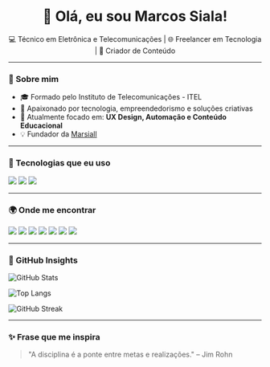 <h1 align="center">👋 Olá, eu sou Marcos Siala!</h1>

<p align="center">
  💻 Técnico em Eletrônica e Telecomunicações | 🌐 Freelancer em Tecnologia | 🎯 Criador de Conteúdo
</p>

---

### 🧠 Sobre mim

- 🎓 Formado pelo Instituto de Telecomunicações - ITEL
- 🚀 Apaixonado por tecnologia, empreendedorismo e soluções criativas
- 📍 Atualmente focado em: **UX Design, Automação e Conteúdo Educacional**
- 💡 Fundador da [Marsiall](https://github.com/Marsiall)

---

### 🧰 Tecnologias que eu uso
<a href="#"><img src="https://img.shields.io/badge/-Linux-000?style=for-the-badge&logo=linux" /></a>
<a href="#"><img src="https://img.shields.io/badge/-Shell_Script-4EAA25?style=for-the-badge&logo=gnu-bash&logoColor=white" /></a>
<a href="#"><img src="https://img.shields.io/badge/-Python-3776AB?style=for-the-badge&logo=python&logoColor=white" /></a>


---

### 🌍 Onde me encontrar

<a href="https://wa.me/244929663637"><img src="https://img.shields.io/badge/-WhatsApp-25D366?style=for-the-badge&logo=whatsapp&logoColor=white" /></a>
<a href="https://tiktok.com/@seuusuario"><img src="https://img.shields.io/badge/-TikTok-000000?style=for-the-badge&logo=tiktok&logoColor=white" /></a>
<a href="https://linkedin.com/in/seu-usuario"><img src="https://img.shields.io/badge/-LinkedIn-0A66C2?style=for-the-badge&logo=linkedin&logoColor=white" /></a>
<a href="https://instagram.com/seuusuario"><img src="https://img.shields.io/badge/-Instagram-E4405F?style=for-the-badge&logo=instagram&logoColor=white" /></a>
<a href="https://facebook.com/seuusuario"><img src="https://img.shields.io/badge/-Facebook-1877F2?style=for-the-badge&logo=facebook&logoColor=white" /></a>
<a href="https://youtube.com/@seucanal"><img src="https://img.shields.io/badge/-YouTube-FF0000?style=for-the-badge&logo=youtube&logoColor=white" /></a>
<a href="https://seusite.com"><img src="https://img.shields.io/badge/-Portfólio-121212?style=for-the-badge&logo=vercel&logoColor=white" /></a>


---

### 🧠 GitHub Insights

![GitHub Stats](https://github-readme-stats.vercel.app/api?username=msiala22&show_icons=true&count_private=true&theme=tokyonight&hide_border=true)

![Top Langs](https://github-readme-stats.vercel.app/api/top-langs/?username=msiala22&layout=compact&theme=tokyonight&hide_border=true&langs_count=8)

![GitHub Streak](https://github-readme-streak-stats.herokuapp.com/?user=msiala22&theme=tokyonight&hide_border=true)




---

### ✨ Frase que me inspira
> "A disciplina é a ponte entre metas e realizações." – Jim Rohn



